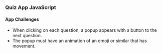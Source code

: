 ### Quiz App JavaScript

#### App Challenges

- When clicking on each question, a popup appears with a button to the next question.
- The popup must have an animation of an emoji or similar that has movement.